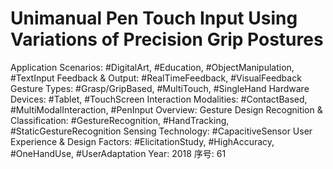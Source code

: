 # Unimanual Pen Touch Input Using Variations of Precision Grip Postures

Application Scenarios: #DigitalArt, #Education, #ObjectManipulation, #TextInput
Feedback & Output: #RealTimeFeedback, #VisualFeedback
Gesture Types: #Grasp/GripBased, #MultiTouch, #SingleHand
Hardware Devices: #Tablet, #TouchScreen
Interaction Modalities: #ContactBased, #MultiModalInteraction, #PenInput
Overview: Gesture Design
Recognition & Classification: #GestureRecognition, #HandTracking, #StaticGestureRecognition
Sensing Technology: #CapacitiveSensor
User Experience & Design Factors: #ElicitationStudy, #HighAccuracy, #OneHandUse, #UserAdaptation
Year: 2018
序号: 61